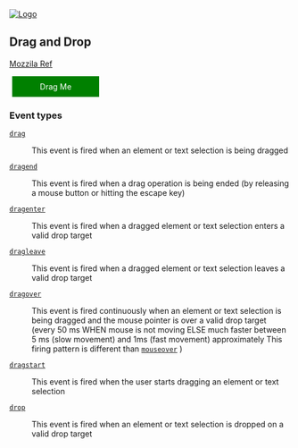 <head>
 
  <link 
    href="https://fonts.googleapis.com/css?family=Fira+Mono:500&display=swap" 
    rel="stylesheet">
    <script src="https://code.jquery.com/jquery-3.5.1.min.js" integrity="sha256-9/aliU8dGd2tb6OSsuzixeV4y/faTqgFtohetphbbj0=" crossorigin="anonymous"></script>
<style> 
body ::selection {
  /*highlighting*/
  background: transparent;
  text-shadow: 
    1px  0px 1px ,
    0px  1px 1px ,
    -1px  0px 1px ,
    0px -1px 1px ,
    0px  1px black ,
    1px  0px black ,
    -1px  0px black ,
    0px -1px black ;
  text-outline: black;  
}

</style>
</head>    
<div id="stack-container">
  <a href=""><img src="" alt="Logo"></a>
</div>

## Drag and Drop

[Mozzila Ref](https://developer.mozilla.org/en-US/docs/Web/API/HTML_Drag_and_Drop_API)

<style>
.drag-and-drop{
  outline: none;
  text-decoration: none;
  display: inline-block;
  margin-left: 1%;
  text-align: center;
  padding: 10px;
  box-sizing: border-box;
  width: 31%;
  color: white;
  background: green;
}
</style>


<!-- Toodo: drop zone -->

<div class="drag-and-drop" id="drag" draggable="true">Drag Me</div>

### Event types

<dl>
<dt id="drag"><a href="/en-US/docs/Web/API/HTMLElement/drag_event" title="drag"><code>drag</code></a></dt>
<dd>
  <p>This event is fired when an element or text selection is being dragged</p>
</dd>
<dt id="dragend"><a href="/en-US/docs/Web/API/HTMLElement/dragend_event" title="dragend"><code>dragend</code></a></dt>
<dd>
  <p>This event is fired when a drag operation is being ended (by releasing a mouse button or hitting the escape key)</p>
</dd>
<dt id="dragenter"><a href="/en-US/docs/Web/API/HTMLElement/dragenter_event" title="dragenter"><code>dragenter</code></a></dt>
<dd>
  <p>This event is fired when a dragged element or text selection enters a valid drop target</p>
</dd>
<dt id="dragleave"><a href="/en-US/docs/Web/API/HTMLElement/dragleave_event" title="dragleave"><code>dragleave</code></a></dt>
<dd>
  <p>This event is fired when a dragged element or text selection leaves a valid drop target</p>
</dd>
<dt id="dragover"><a href="/en-US/docs/Web/API/HTMLElement/dragover_event" title="dragover"><code>dragover</code></a></dt>
<dd>
  <p>This event is fired continuously when an element or text selection is being dragged and the mouse pointer is over a valid drop target (every 50 ms WHEN mouse is not moving ELSE much faster between 5 ms (slow movement) and 1ms (fast movement) approximately This firing pattern is different than <a href="/en-US/docs/Web/API/Element/mouseover_event" title="mouseover"><code>mouseover</code></a> )</p>
</dd>
<dt id="dragstart"><a href="/en-US/docs/Web/API/HTMLElement/dragstart_event" title="dragstart"><code>dragstart</code></a></dt>
<dd>
  <p>This event is fired when the user starts dragging an element or text selection</p>
</dd>
<dt id="drop"><a href="/en-US/docs/Web/API/HTMLElement/drop_event" title="drop"><code>drop</code></a></dt>
<dd>
  <p>This event is fired when an element or text selection is dropped on a valid drop target</p>
</dd>
</dl>


<script>
const el = document.getElementById('drag');
el.addEventListener('drag', () => {
  el.style = 'background:red';
  console.log('Drag event fired');
})
el.addEventListener('dragend', () => {
  el.style = 'background:green';
  console.log('Drag event fired');
})
</script>